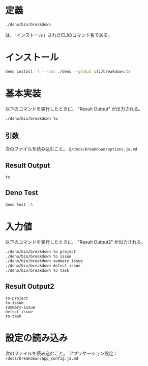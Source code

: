 # 定義
```bash
./deno/bin/breakdown
```
は、「インストール」されたCLIのコマンド名である。

# インストール
```bash
deno install -f --root ./deno --global cli/breakdown.ts
```

# 基本実装

以下のコマンドを実行したときに、 "Result Output" が出力される。
```bash
./deno/bin/breakdown to
```

## 引数
次のファイルを読み込むこと。
`@/docs/breakdown/options.ja.md`

## Result Output
```
to
```

## Deno Test
```bash
deno test -A
```

# 入力値
以下のコマンドを実行したときに、 "Result Output2" が出力される。
```bash
./deno/bin/breakdown to project
./deno/bin/breakdown to issue
./deno/bin/breakdown summary issue
./deno/bin/breakdown defect issue
./deno/bin/breakdown to task
```

## Result Output2
```
to-project
to-issue
summary-issue
defect-issue
to-task
```

# 設定の読み込み
次のファイルを読み込むこと。
アプリケーション設定： `/docs/breakdown/app_config.ja.md`


